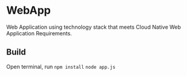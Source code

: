 # WebApp
Web Application using technology stack that meets Cloud Native Web Application Requirements.

## Build
Open terminal, run
`npm install`
`node app.js`